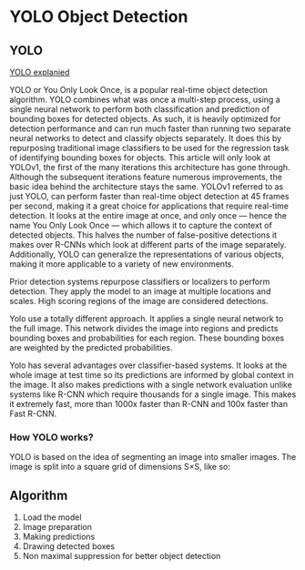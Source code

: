 # YOLO Object Detection

## YOLO

[YOLO explanied](https://medium.com/analytics-vidhya/yolo-explained-5b6f4564f31)

YOLO or You Only Look Once, is a popular real-time object detection algorithm. YOLO combines what was once a multi-step process, using a single neural network to perform both classification and prediction of bounding boxes for detected objects. As such, it is heavily optimized for detection performance and can run much faster than running two separate neural networks to detect and classify objects separately. It does this by repurposing traditional image classifiers to be used for the regression task of identifying bounding boxes for objects. This article will only look at YOLOv1, the first of the many iterations this architecture has gone through. Although the subsequent iterations feature numerous improvements, the basic idea behind the architecture stays the same. YOLOv1 referred to as just YOLO, can perform faster than real-time object detection at 45 frames per second, making it a great choice for applications that require real-time detection. It looks at the entire image at once, and only once — hence the name You Only Look Once — which allows it to capture the context of detected objects. This halves the number of false-positive detections it makes over R-CNNs which look at different parts of the image separately. Additionally, YOLO can generalize the representations of various objects, making it more applicable to a variety of new environments.

Prior detection systems repurpose classifiers or localizers to perform detection. They apply the model to an image at multiple locations and scales. High scoring regions of the image are considered detections.

Yolo use a totally different approach. It applies a single neural network to the full image. This network divides the image into regions and predicts bounding boxes and probabilities for each region. These bounding boxes are weighted by the predicted probabilities.

Yolo has several advantages over classifier-based systems. It looks at the whole image at test time so its predictions are informed by global context in the image. It also makes predictions with a single network evaluation unlike systems like R-CNN which require thousands for a single image. This makes it extremely fast, more than 1000x faster than R-CNN and 100x faster than Fast R-CNN.

### How YOLO works?

YOLO is based on the idea of segmenting an image into smaller images. The image is split into a square grid of dimensions S×S, like so:


## Algorithm
1. Load the model
2. Image preparation
3. Making predictions
4. Drawing detected boxes
5. Non maximal suppression for better object detection
